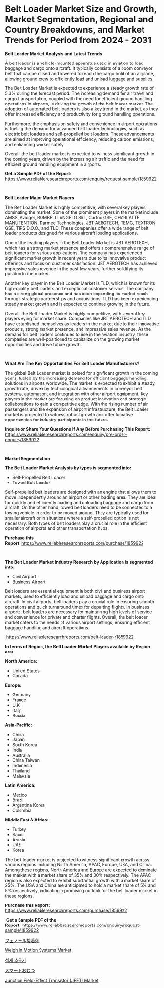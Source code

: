 <p><h1>Belt Loader Market Size and Growth, Market Segmentation, Regional and Country Breakdowns, and Market Trends for Period from 2024 -  2031</h1></p><p><strong>Belt Loader Market Analysis and Latest Trends</strong></p>
<p><p>A belt loader is a vehicle-mounted apparatus used in aviation to load baggage and cargo onto aircraft. It typically consists of a boom conveyor belt that can be raised and lowered to reach the cargo hold of an airplane, allowing ground crew to efficiently load and unload luggage and supplies.</p><p>The Belt Loader Market is expected to experience a steady growth rate of 5.3% during the forecast period. The increasing demand for air travel and cargo transportation, coupled with the need for efficient ground handling operations in airports, is driving the growth of the belt loader market. The adoption of automated belt loaders is also a key trend in the market, as they offer increased efficiency and productivity for ground handling operations.</p><p>Furthermore, the emphasis on safety and convenience in airport operations is fueling the demand for advanced belt loader technologies, such as electric belt loaders and self-propelled belt loaders. These advancements are aimed at improving operational efficiency, reducing carbon emissions, and enhancing worker safety.</p><p>Overall, the belt loader market is expected to witness significant growth in the coming years, driven by the increasing air traffic and the need for efficient ground handling equipment in airports.</p></p>
<p><strong>Get a Sample PDF of the Report:&nbsp;</strong> <a href="https://www.reliableresearchreports.com/enquiry/request-sample/1859922">https://www.reliableresearchreports.com/enquiry/request-sample/1859922</a></p>
<p>&nbsp;</p>
<p><strong>Belt Loader Major Market Players</strong></p>
<p><p>The Belt Loader Market is highly competitive, with several key players dominating the market. Some of the prominent players in the market include AMSS, Aviogei, BOMBELLI ANGELO SRL, Cartoo GSE, CHARLATTE MANUTENTION, Darmec Technologies, JBT AEROTECH, TEMG, TEXTRON GSE, TIPS D.O.O., and TLD. These companies offer a wide range of belt loader products designed for various aircraft loading applications.</p><p>One of the leading players in the Belt Loader Market is JBT AEROTECH, which has a strong market presence and offers a comprehensive range of belt loaders for various applications. The company has experienced significant market growth in recent years due to its innovative product offerings and focus on customer satisfaction. JBT AEROTECH has achieved impressive sales revenue in the past few years, further solidifying its position in the market.</p><p>Another key player in the Belt Loader Market is TLD, which is known for its high-quality belt loaders and exceptional customer service. The company has a strong global presence and has been expanding its market reach through strategic partnerships and acquisitions. TLD has been experiencing steady market growth and is expected to continue growing in the future.</p><p>Overall, the Belt Loader Market is highly competitive, with several key players vying for market share. Companies like JBT AEROTECH and TLD have established themselves as leaders in the market due to their innovative products, strong market presence, and impressive sales revenue. As the demand for belt loaders continues to rise in the aviation industry, these companies are well-positioned to capitalize on the growing market opportunities and drive future growth.</p></p>
<p>&nbsp;</p>
<p><strong>What Are The Key Opportunities For Belt Loader Manufacturers?</strong></p>
<p><p>The global Belt Loader market is poised for significant growth in the coming years, fueled by the increasing demand for efficient baggage handling solutions in airports worldwide. The market is expected to exhibit a steady growth rate, driven by technological advancements in conveyor belt systems, automation, and integration with other airport equipment. Key players in the market are focusing on product innovation and strategic collaborations to gain a competitive edge. With the rising number of air passengers and the expansion of airport infrastructure, the Belt Loader market is projected to witness robust growth and offer lucrative opportunities for industry participants in the future.</p></p>
<p><strong>Inquire or Share Your Questions If Any Before Purchasing This Report:</strong> <a href="https://www.reliableresearchreports.com/enquiry/pre-order-enquiry/1859922">https://www.reliableresearchreports.com/enquiry/pre-order-enquiry/1859922</a></p>
<p>&nbsp;</p>
<p><strong>Market Segmentation</strong></p>
<p><strong>The Belt Loader Market Analysis by types is segmented into:</strong></p>
<p><ul><li>Self-Propelled Belt Loader</li><li>Towed Belt Loader</li></ul></p>
<p><p>Self-propelled belt loaders are designed with an engine that allows them to move independently around an airport or other loading area. They are ideal for quickly and efficiently loading and unloading baggage and cargo from aircraft. On the other hand, towed belt loaders need to be connected to a towing vehicle in order to be moved around. They are typically used for smaller aircraft or in situations where a self-propelled option is not necessary. Both types of belt loaders play a crucial role in the efficient operation of airports and other transportation hubs.</p></p>
<p><strong>Purchase this Report:&nbsp;</strong><a href="https://www.reliableresearchreports.com/purchase/1859922">https://www.reliableresearchreports.com/purchase/1859922</a></p>
<p>&nbsp;</p>
<p><strong>The Belt Loader Market Industry Research by Application is segmented into:</strong></p>
<p><ul><li>Civil Airport</li><li>Business Airport</li></ul></p>
<p><p>Belt loaders are essential equipment in both civil and business airport markets, used to efficiently load and unload baggage and cargo onto aircraft. In civil airports, belt loaders play a crucial role in ensuring smooth operations and quick turnaround times for departing flights. In business airports, belt loaders are necessary for maintaining high levels of service and convenience for private and charter flights. Overall, the belt loader market caters to the needs of various airport settings, ensuring efficient baggage handling and aircraft operations.</p></p>
<p><a href="https://www.reliableresearchreports.com/belt-loader-r1859922">&nbsp;https://www.reliableresearchreports.com/belt-loader-r1859922</a></p>
<p><strong>In terms of Region, the Belt Loader Market Players available by Region are:</strong></p>
<p>
    <p> <strong> North America: </strong>
        <ul>
            <li>United States</li>
            <li>Canada</li>
        </ul>
        </p> 
    <p> <strong> Europe: </strong>
        <ul>
            <li>Germany</li>
            <li>France</li>
            <li>U.K.</li>
            <li>Italy</li>
            <li>Russia</li>
        </ul>
        </p> 
    <p> <strong> Asia-Pacific: </strong>
        <ul>
            <li>China</li>
            <li>Japan</li>
            <li>South Korea</li>
            <li>India</li>
            <li>Australia</li>
            <li>China Taiwan</li>
            <li>Indonesia</li>
            <li>Thailand</li>
            <li>Malaysia</li>
        </ul>
        </p> 
    <p> <strong> Latin America: </strong>
        <ul>
            <li>Mexico</li>
            <li>Brazil</li>
            <li>Argentina Korea</li>
            <li>Colombia</li>
        </ul>
        </p> 
    <p> <strong> Middle East & Africa: </strong>
        <ul>
            <li>Turkey</li>
            <li>Saudi</li>
            <li>Arabia</li>
            <li>UAE</li>
            <li>Korea</li>
        </ul>
    </p>
    </p>
<p><p>The belt loader market is projected to witness significant growth across various regions including North America, APAC, Europe, USA, and China. Among these regions, North America and Europe are expected to dominate the market with a market share of 35% and 30% respectively. The APAC region is also expected to exhibit substantial growth with a market share of 25%. The USA and China are anticipated to hold a market share of 5% and 5% respectively, indicating a promising outlook for the belt loader market in these regions.</p></p>
<p><strong>Purchase this Report: </strong><a href="https://www.reliableresearchreports.com/purchase/1859922">https://www.reliableresearchreports.com/purchase/1859922</a></p>
<p>&nbsp;<strong>Get a Sample PDF of the Report:&nbsp;&nbsp;</strong><a href="https://www.reliableresearchreports.com/enquiry/request-sample/1859922">https://www.reliableresearchreports.com/enquiry/request-sample/1859922</a></p>
<p><strong></strong></p>
<p><p><a href="https://medium.com/@dixiegrimes2023/%E3%83%95%E3%82%A7%E3%83%8E%E3%83%BC%E3%83%AB%E7%B3%BB%E6%8E%A5%E7%9D%80%E5%89%A4%E5%B8%82%E5%A0%B4-%E7%AB%B6%E4%BA%89%E5%88%86%E6%9E%90-%E5%B8%82%E5%A0%B4%E5%8B%95%E5%90%91-%E3%81%8A%E3%82%88%E3%81%B32031%E5%B9%B4%E3%81%BE%E3%81%A7%E3%81%AE%E4%BA%88%E6%B8%AC-4db499948af3">フェノール接着剤</a></p><p><a href="https://www.linkedin.com/pulse/weigh-motion-systems-market-outlook-industry-overview-forecast-syexe?trackingId=aUiSlA4%2Fvg8T5HefesiXrQ%3D%3D">Weigh in Motion Systems Market</a></p><p><a href="https://medium.com/@kylevasquez266/%EC%84%9D%ED%83%84-%EC%B6%94%EC%B6%9C%EA%B8%B0-%EC%8B%9C%EC%9E%A5-%EB%A9%94%ED%8A%B8%EB%A6%AD%EC%8A%A4%EC%9D%98-%ED%95%B4%EB%8F%85-%EC%8B%9C%EC%9E%A5-%EC%A0%90%EC%9C%A0%EC%9C%A8-%ED%8A%B8%EB%A0%8C%EB%93%9C-%EB%B0%8F-%EC%84%B1%EC%9E%A5-%ED%8C%A8%ED%84%B4-e193ca286319">석재 추출기</a></p><p><a href="https://medium.com/@russellrodriguez2727/%E3%82%B9%E3%83%9E%E3%83%BC%E3%83%88%E3%81%AA%E3%81%8A%E3%82%80%E3%81%A4%E5%B8%82%E5%A0%B4%E3%81%AE%E5%88%86%E6%9E%90-%E3%82%B0%E3%83%AD%E3%83%BC%E3%83%90%E3%83%AB%E7%94%A3%E6%A5%AD%E3%81%AE%E8%A6%8B%E9%80%9A%E3%81%97%E3%81%A8%E4%BA%88%E6%B8%AC-2024%E5%B9%B4%E3%81%8B%E3%82%892031%E5%B9%B4%E3%81%BE%E3%81%A7-01c8ff78c7cf">スマートおむつ</a></p><p><a href="https://www.linkedin.com/pulse/junction-field-effect-transistor-jfet-market-size-outlook-forecast-qcsee?trackingId=nkdxVR1VEGs5CYWDFeuMQQ%3D%3D">Junction Field-Effect Transistor (JFET) Market</a></p></p>